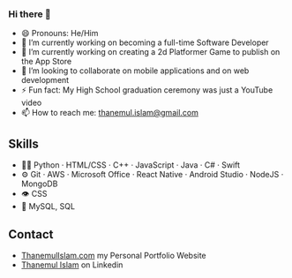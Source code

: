 ### Hi there 👋
 - 😄 Pronouns: He/Him
- 🔭 I’m currently working on becoming a full-time Software Developer
- 🌱 I’m currently working on creating a 2d Platformer Game to publish on the App Store
- 👯 I’m looking to collaborate on mobile applications and on web development
- ⚡ Fun fact: My High School graduation ceremony was just a YouTube video
- 📫 How to reach me: thanemul.islam@gmail.com
<!-- - 🤔 I’m looking for help with ... -->
## Skills
- 👨‍💻 Python · HTML/CSS · C++ · JavaScript · Java · C# · Swift 
- ⚙️ Git · AWS · Microsoft Office · React Native · Android Studio · NodeJS · MongoDB 
- 👁️ CSS
- 💽 MySQL, SQL

## Contact
- [ThanemulIslam.com](thanemulislam.com) my Personal Portfolio Website
- [Thanemul Islam](https://www.linkedin.com/in/thanemulislam) on Linkedin
